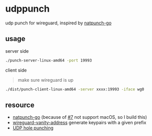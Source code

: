 # udppunch

udp punch for wireguard, inspired by [natpunch-go](https://github.com/malcolmseyd/natpunch-go)

## usage

server side

```bash
./punch-server-linux-amd64 -port 19993
```

client side

> make sure wireguard is up

```bash
./dist/punch-client-linux-amd64 -server xxxx:19993 -iface wg0
```

## resource

- [natpunch-go](https://github.com/malcolmseyd/natpunch-go) (because of [#7](https://github.com/malcolmseyd/natpunch-go/issues/7) not support macOS, so I build this)
- [wireguard-vanity-address](https://github.com/yinheli/wireguard-vanity-address) generate keypairs with a given prefix
- [UDP hole punching](https://en.wikipedia.org/wiki/UDP_hole_punching)

